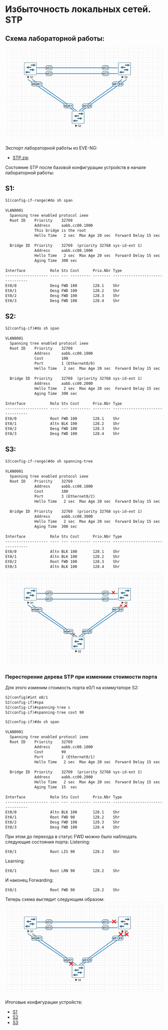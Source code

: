 # Избыточность локальных сетей. STP

## Схема лабораторной работы:
![Схема лабораторной работы](images/lab02%20STP.png)

Экспорт лабораторной работы из EVE-NG:

- [STP.zip](export_zip/)

Состояние STP после базовой конфигурации устройств в начале лабораторной работы:
## S1:
```
S1(config-if-range)#do sh span

VLAN0001
  Spanning tree enabled protocol ieee
  Root ID    Priority    32769
             Address     aabb.cc00.1000
             This bridge is the root
             Hello Time   2 sec  Max Age 20 sec  Forward Delay 15 sec

  Bridge ID  Priority    32769  (priority 32768 sys-id-ext 1)
             Address     aabb.cc00.1000
             Hello Time   2 sec  Max Age 20 sec  Forward Delay 15 sec
             Aging Time  300 sec

Interface           Role Sts Cost      Prio.Nbr Type
------------------- ---- --- --------- -------- --------------------------------
Et0/0               Desg FWD 100       128.1    Shr
Et0/1               Desg FWD 100       128.2    Shr
Et0/2               Desg FWD 100       128.3    Shr
Et0/3               Desg FWD 100       128.4    Shr
```

## S2:
```
S2(config-if)#do sh span

VLAN0001
  Spanning tree enabled protocol ieee
  Root ID    Priority    32769
             Address     aabb.cc00.1000
             Cost        100
             Port        1 (Ethernet0/0)
             Hello Time   2 sec  Max Age 20 sec  Forward Delay 15 sec

  Bridge ID  Priority    32769  (priority 32768 sys-id-ext 1)
             Address     aabb.cc00.2000
             Hello Time   2 sec  Max Age 20 sec  Forward Delay 15 sec
             Aging Time  300 sec

Interface           Role Sts Cost      Prio.Nbr Type
------------------- ---- --- --------- -------- --------------------------------
Et0/0               Root FWD 100       128.1    Shr
Et0/1               Altn BLK 100       128.2    Shr
Et0/2               Desg FWD 100       128.3    Shr
Et0/3               Desg FWD 100       128.4    Shr
```

## S3:
```
S3(config-if-range)#do sh spanning-tree

VLAN0001
  Spanning tree enabled protocol ieee
  Root ID    Priority    32769
             Address     aabb.cc00.1000
             Cost        100
             Port        3 (Ethernet0/2)
             Hello Time   2 sec  Max Age 20 sec  Forward Delay 15 sec

  Bridge ID  Priority    32769  (priority 32768 sys-id-ext 1)
             Address     aabb.cc00.3000
             Hello Time   2 sec  Max Age 20 sec  Forward Delay 15 sec
             Aging Time  300 sec

Interface           Role Sts Cost      Prio.Nbr Type
------------------- ---- --- --------- -------- --------------------------------
Et0/0               Altn BLK 100       128.1    Shr
Et0/1               Altn BLK 100       128.2    Shr
Et0/2               Root FWD 100       128.3    Shr
Et0/3               Altn BLK 100       128.4    Shr
```
![Визуализация](images/lab02_02.png)

### Пересторение дерева STP при измениии стоимости порта
Для этого изменим стоимость порта e0/1 на коммутаторе S2:
```
S2(config)#int e0/1
S2(config-if)#spa
S2(config-if)#spanning-tree c
S2(config-if)#spanning-tree cost 90
```
```
S2(config-if)#do sh span

VLAN0001
  Spanning tree enabled protocol ieee
  Root ID    Priority    32769
             Address     aabb.cc00.1000
             Cost        90
             Port        2 (Ethernet0/1)
             Hello Time   2 sec  Max Age 20 sec  Forward Delay 15 sec

  Bridge ID  Priority    32769  (priority 32768 sys-id-ext 1)
             Address     aabb.cc00.2000
             Hello Time   2 sec  Max Age 20 sec  Forward Delay 15 sec
             Aging Time  15  sec

Interface           Role Sts Cost      Prio.Nbr Type
------------------- ---- --- --------- -------- --------------------------------
Et0/0               Altn BLK 100       128.1    Shr
Et0/1               Root FWD 90        128.2    Shr
Et0/2               Desg FWD 100       128.3    Shr
Et0/3               Desg FWD 100       128.4    Shr
```

При этом до перехода в статус FWD можно было наблюдать следующие состояния порта:
Listening:
```
Et0/1               Root LIS 90        128.2    Shr
```
Learning:
```
Et0/1               Root LRN 90        128.2    Shr
```
И наконец Forwarding:
```
Et0/1               Root FWD 90        128.2    Shr
```
Теперь схема выглядит следующим образом:
![Визуализация](images/lab02_03.png)

Итоговые конфигурации устройств: 
- [S1](S1)
- [S2](S2)
- [S3](S3)

